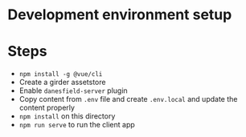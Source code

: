 # Development environment setup

# Steps
- `npm install -g @vue/cli`
- Create a girder assetstore
- Enable `danesfield-server` plugin
- Copy content from `.env` file and create `.env.local` and update the content properly
- `npm install` on this directory
- `npm run serve` to run the client app
